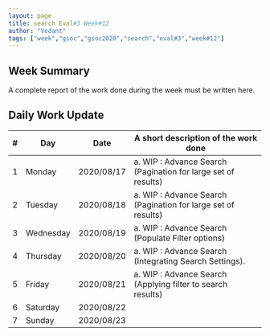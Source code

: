 ```yaml
---
layout: page
title: search Eval#3 Week#12
author: "Vedant"
tags: ["week","gsoc","gsoc2020","search","eval#3","week#12"]
---
```


## Week Summary

A complete report of the work done during the week must be written here. 


## Daily Work Update

|\#|Day|Date|A short description of the work done|  
|---	|---	|---	|---	|  
|1   	| Monday 	|   2020/08/17	| a. WIP : Advance Search (Pagination for large set of results) 	|  
|2   	| Tuesday  	|   2020/08/18	|  a. WIP : Advance Search (Pagination for large set of results) 	|  
|3   	| Wednesday  	|  2020/08/19 	|  a. WIP : Advance Search (Populate Filter options) 	|  
|4   	| Thursday  	|   2020/08/20	|  a. WIP : Advance Search (Integrating Search Settings). 	|  
|5   	| Friday  	|   2020/08/21	|   a. WIP : Advance Search (Applying filter to search results)	|  
|6   	| Saturday  	|   2020/08/22	|   	|  
|7   	| Sunday  	|   2020/08/23	|   	|  
